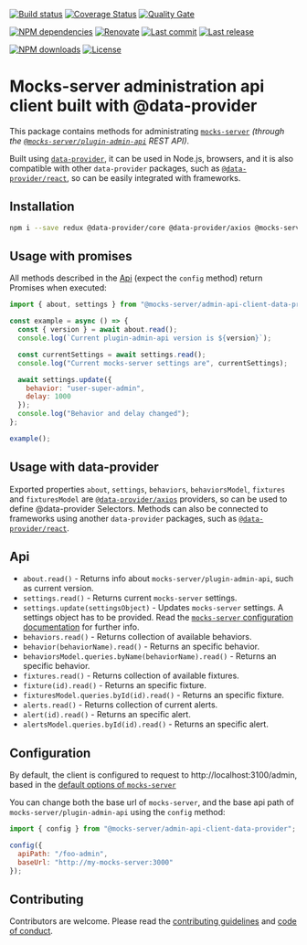 [![Build status][build-image]][build-url] [![Coverage Status][coveralls-image]][coveralls-url] [![Quality Gate][quality-gate-image]][quality-gate-url]

[![NPM dependencies][npm-dependencies-image]][npm-dependencies-url] [![Renovate](https://img.shields.io/badge/renovate-enabled-brightgreen.svg)](https://renovatebot.com) [![Last commit][last-commit-image]][last-commit-url] [![Last release][release-image]][release-url] 

[![NPM downloads][npm-downloads-image]][npm-downloads-url] [![License][license-image]][license-url]


# Mocks-server administration api client built with @data-provider

This package contains methods for administrating [`mocks-server`](https://mocks-server.org) _(through the [`@mocks-server/plugin-admin-api`](https://github.com/mocks-server/plugin-admin-api) REST API)_.

Built using [`data-provider`](https://github.com/data-provider), it can be used in Node.js, browsers, and it is also compatible with other `data-provider` packages, such as [`@data-provider/react`](https://github.com/data-provider/react), so can be easily integrated with frameworks.

## Installation

```bash
npm i --save redux @data-provider/core @data-provider/axios @mocks-server/admin-api-client-data-provider
```

## Usage with promises

All methods described in the [Api](#api) (expect the `config` method) return Promises when executed:

```js
import { about, settings } from "@mocks-server/admin-api-client-data-provider";

const example = async () => {
  const { version } = await about.read();
  console.log(`Current plugin-admin-api version is ${version}`);

  const currentSettings = await settings.read();
  console.log("Current mocks-server settings are", currentSettings);

  await settings.update({
    behavior: "user-super-admin",
    delay: 1000
  });
  console.log("Behavior and delay changed");
};

example();
```

## Usage with data-provider

Exported properties `about`, `settings`, `behaviors`, `behaviorsModel`, `fixtures` and `fixturesModel` are [`@data-provider/axios`](https://github.com/data-provider/axios) providers, so can be used to define @data-provider Selectors. Methods can also be connected to frameworks using another `data-provider` packages, such as [`@data-provider/react`](https://github.com/data-provider/react).

## Api

* `about.read()` - Returns info about `mocks-server/plugin-admin-api`, such as current version.
* `settings.read()` - Returns current `mocks-server` settings.
* `settings.update(settingsObject)` - Updates `mocks-server` settings. A settings object has to be provided. Read the [`mocks-server` configuration documentation](https://www.mocks-server.org/docs/configuration-options) for further info.
* `behaviors.read()` - Returns collection of available behaviors.
* `behavior(behaviorName).read()` - Returns an specific behavior.
* `behaviorsModel.queries.byName(behaviorName).read()` - Returns an specific behavior.
* `fixtures.read()` - Returns collection of available fixtures.
* `fixture(id).read()` - Returns an specific fixture.
* `fixturesModel.queries.byId(id).read()` - Returns an specific fixture.
* `alerts.read()` - Returns collection of current alerts.
* `alert(id).read()` - Returns an specific alert.
* `alertsModel.queries.byId(id).read()` - Returns an specific alert.

## Configuration

By default, the client is configured to request to http://localhost:3100/admin, based in the [default options of `mocks-server`](https://www.mocks-server.org/docs/configuration-options)

You can change both the base url of `mocks-server`, and the base api path of `mocks-server/plugin-admin-api` using the `config` method:

```js
import { config } from "@mocks-server/admin-api-client-data-provider";

config({
  apiPath: "/foo-admin",
  baseUrl: "http://my-mocks-server:3000"
});
```

## Contributing

Contributors are welcome.
Please read the [contributing guidelines](.github/CONTRIBUTING.md) and [code of conduct](.github/CODE_OF_CONDUCT.md).

[plugin-admin-api-url]: https://github.com/mocks-server/plugin-admin-api

[coveralls-image]: https://coveralls.io/repos/github/mocks-server/admin-api-client-data-provider/badge.svg
[coveralls-url]: https://coveralls.io/github/mocks-server/admin-api-client-data-provider
[build-image]: https://github.com/mocks-server/admin-api-client-data-provider/workflows/build/badge.svg?branch=master
[build-url]: https://github.com/mocks-server/admin-api-client-data-provider/actions?query=workflow%3Abuild+branch%3Amaster
[last-commit-image]: https://img.shields.io/github/last-commit/mocks-server/admin-api-client-data-provider.svg
[last-commit-url]: https://github.com/mocks-server/admin-api-client-data-provider/commits
[license-image]: https://img.shields.io/npm/l/@mocks-server/admin-api-client-data-provider.svg
[license-url]: https://github.com/mocks-server/admin-api-client-data-provider/blob/master/LICENSE
[npm-downloads-image]: https://img.shields.io/npm/dm/@mocks-server/admin-api-client-data-provider.svg
[npm-downloads-url]: https://www.npmjs.com/package/@mocks-server/admin-api-client-data-provider
[npm-dependencies-image]: https://img.shields.io/david/mocks-server/admin-api-client-data-provider.svg
[npm-dependencies-url]: https://david-dm.org/mocks-server/admin-api-client-data-provider
[quality-gate-image]: https://sonarcloud.io/api/project_badges/measure?project=mocks-server_admin-api-client-data-provider&metric=alert_status
[quality-gate-url]: https://sonarcloud.io/dashboard?id=mocks-server_admin-api-client-data-provider
[release-image]: https://img.shields.io/github/release-date/mocks-server/admin-api-client-data-provider.svg
[release-url]: https://github.com/mocks-server/admin-api-client-data-provider/releases
